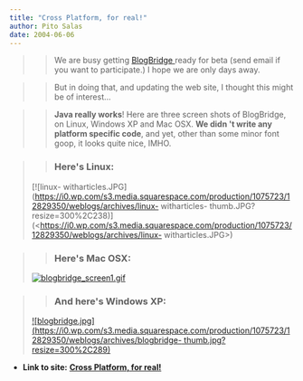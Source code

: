 ```yaml
---
title: "Cross Platform, for real!"
author: Pito Salas
date: 2004-06-06
---
```



>>

>> We are busy getting [BlogBridge ](<http://www.blogbridge.com>)ready for
beta (send email if you want to participate.) I hope we are only days away.

>>

>> But in doing that, and updating the web site, I thought this might be of
interest…

>>

>> **Java really works**! Here are three screen shots of BlogBridge, on Linux,
Windows XP and Mac OSX. **We didn 't write any platform specific code**, and
yet, other than some minor font goop, it looks quite nice, IMHO.

>>

>> ### Here's Linux:  
> [![linux-
> witharticles.JPG](https://i0.wp.com/s3.media.squarespace.com/production/1075723/12829350/weblogs/archives/linux-
> witharticles-
> thumb.JPG?resize=300%2C238)](<https://i0.wp.com/s3.media.squarespace.com/production/1075723/12829350/weblogs/archives/linux-
> witharticles.JPG>)
>>

>> ### Here's Mac OSX:  
>
> [![blogbridge_screen1.gif](https://i0.wp.com/s3.media.squarespace.com/production/1075723/12829350/weblogs/archives/blogbridge_screen1-thumb.gif?resize=300%2C238)](<https://i0.wp.com/s3.media.squarespace.com/production/1075723/12829350/weblogs/archives/blogbridge_screen1.gif>)
>>

>> ### And here's Windows XP:  
>
> [![blogbridge.jpg](https://i0.wp.com/s3.media.squarespace.com/production/1075723/12829350/weblogs/archives/blogbridge-
> thumb.jpg?resize=300%2C289)](<https://i0.wp.com/s3.media.squarespace.com/production/1075723/12829350/weblogs/archives/blogbridge.jpg>)


* **Link to site:** **[Cross Platform, for real!](None)**
